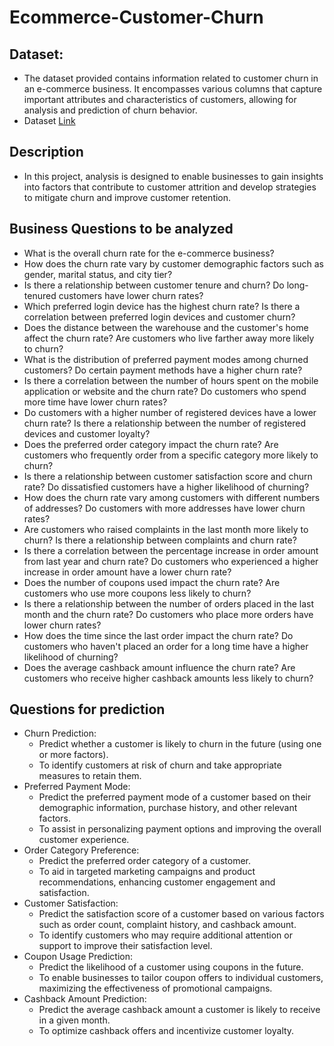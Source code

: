 # Ecommerce-Customer-Churn
## Dataset:
- The dataset provided contains information related to customer churn in an e-commerce business. It encompasses various columns that capture important attributes and characteristics of customers, allowing for analysis and prediction of churn behavior.
- Dataset <a href='https://www.kaggle.com/datasets/ankitverma2010/ecommerce-customer-churn-analysis-and-prediction?sort=most-comments'>Link</a>

  
## Description
- In this project, analysis is designed to enable businesses to gain insights into factors that contribute to customer attrition and develop strategies to mitigate churn and improve customer retention.

## Business Questions to be analyzed
- What is the overall churn rate for the e-commerce business?
- How does the churn rate vary by customer demographic factors such as gender, marital status, and city tier?
- Is there a relationship between customer tenure and churn? Do long-tenured customers have lower churn rates?
- Which preferred login device has the highest churn rate? Is there a correlation between preferred login devices and customer churn?
- Does the distance between the warehouse and the customer's home affect the churn rate? Are customers who live farther away more likely to churn?
- What is the distribution of preferred payment modes among churned customers? Do certain payment methods have a higher churn rate?
- Is there a correlation between the number of hours spent on the mobile application or website and the churn rate? Do customers who spend more time have lower churn rates?
- Do customers with a higher number of registered devices have a lower churn rate? Is there a relationship between the number of registered devices and customer loyalty?
- Does the preferred order category impact the churn rate? Are customers who frequently order from a specific category more likely to churn?
- Is there a relationship between customer satisfaction score and churn rate? Do dissatisfied customers have a higher likelihood of churning?
- How does the churn rate vary among customers with different numbers of addresses? Do customers with more addresses have lower churn rates?
- Are customers who raised complaints in the last month more likely to churn? Is there a relationship between complaints and churn rate?
- Is there a correlation between the percentage increase in order amount from last year and churn rate? Do customers who experienced a higher increase in order amount have a lower churn rate?
- Does the number of coupons used impact the churn rate? Are customers who use more coupons less likely to churn?
- Is there a relationship between the number of orders placed in the last month and the churn rate? Do customers who place more orders have lower churn rates?
- How does the time since the last order impact the churn rate? Do customers who haven't placed an order for a long time have a higher likelihood of churning?
- Does the average cashback amount influence the churn rate? Are customers who receive higher cashback amounts less likely to churn?

## Questions for prediction
- Churn Prediction:
  - Predict whether a customer is likely to churn in the future (using one or more factors).
  - To identify customers at risk of churn and take appropriate measures to retain them.
- Preferred Payment Mode:
  - Predict the preferred payment mode of a customer based on their demographic information, purchase history, and other relevant factors.
  - To assist in personalizing payment options and improving the overall customer experience.
- Order Category Preference:
  - Predict the preferred order category of a customer. 
  - To aid in targeted marketing campaigns and product recommendations, enhancing customer engagement and satisfaction.
- Customer Satisfaction:
  - Predict the satisfaction score of a customer based on various factors such as order count, complaint history, and cashback amount.
  - To identify customers who may require additional attention or support to improve their satisfaction level.
- Coupon Usage Prediction:
  - Predict the likelihood of a customer using coupons in the future.
  - To enable businesses to tailor coupon offers to individual customers, maximizing the effectiveness of promotional campaigns.
- Cashback Amount Prediction:
  - Predict the average cashback amount a customer is likely to receive in a given month.
  - To optimize cashback offers and incentivize customer loyalty.

















